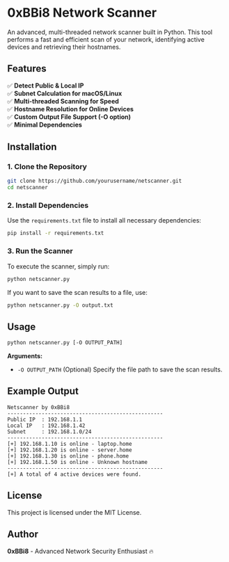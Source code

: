 # 0xBBi8 Network Scanner

An advanced, multi-threaded network scanner built in Python. This tool performs a fast and efficient scan of your network, identifying active devices and retrieving their hostnames. 

## Features

✅ **Detect Public & Local IP**  
✅ **Subnet Calculation for macOS/Linux**  
✅ **Multi-threaded Scanning for Speed**  
✅ **Hostname Resolution for Online Devices**  
✅ **Custom Output File Support (-O option)**  
✅ **Minimal Dependencies**  

## Installation

### **1. Clone the Repository**
```sh
git clone https://github.com/yourusername/netscanner.git
cd netscanner
```

### **2. Install Dependencies**
Use the `requirements.txt` file to install all necessary dependencies:
```sh
pip install -r requirements.txt
```

### **3. Run the Scanner**
To execute the scanner, simply run:
```sh
python netscanner.py
```

If you want to save the scan results to a file, use:
```sh
python netscanner.py -O output.txt
```

## Usage

```sh
python netscanner.py [-O OUTPUT_PATH]
```

**Arguments:**
- `-O OUTPUT_PATH`  (Optional) Specify the file path to save the scan results.

## Example Output
```
Netscanner by 0xBBi8
--------------------------------------------------
Public IP  : 192.168.1.1
Local IP   : 192.168.1.42
Subnet     : 192.168.1.0/24
--------------------------------------------------
[+] 192.168.1.10 is online - laptop.home
[+] 192.168.1.20 is online - server.home
[+] 192.168.1.30 is online - phone.home
[+] 192.168.1.50 is online - Unknown hostname
--------------------------------------------------
[+] A total of 4 active devices were found.
```

## License
This project is licensed under the MIT License.

## Author
**0xBBi8** - Advanced Network Security Enthusiast 🔥
